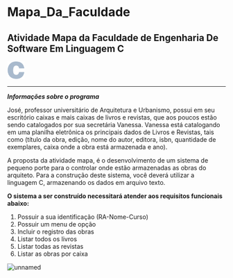 # **Mapa_Da_Faculdade**

 ## **Atividade Mapa da Faculdade de Engenharia De Software Em Linguagem C**
 <img src="https://raw.githubusercontent.com/devicons/devicon/master/icons/c/c-original.svg" width="40" height="40" style="max-width:100%;"></img>
 ***
 
 **_Informações sobre o programa_**

José, professor universitário de Arquitetura e Urbanismo, possui em seu escritório caixas e mais caixas de livros e revistas, que aos poucos estão sendo catalogados por sua secretária Vanessa.
Vanessa está catalogando em uma planilha eletrônica os principais dados de Livros e Revistas, tais como (título da obra, edição, nome do autor, editora, isbn, quantidade de exemplares, caixa onde a obra está armazenada e ano).

A proposta da atividade mapa, é o desenvolvimento de um sistema de pequeno porte para o controlar onde estão armazenadas as obras do arquiteto. Para a construção deste sistema, você deverá utilizar a linguagem C, armazenando os dados em arquivo texto. 

**O sistema a ser construído necessitará atender aos requisitos funcionais abaixo:**

1. Possuir a sua identificação (RA-Nome-Curso)
2. Possuir um menu de opção
4. Incluir o registro das obras
5. Listar todos os livros
6. Listar todas as revistas
7. Listar as obras por caixa


![unnamed](https://user-images.githubusercontent.com/64488195/112758863-d1239a00-8fc6-11eb-857c-d80121182f41.png)


